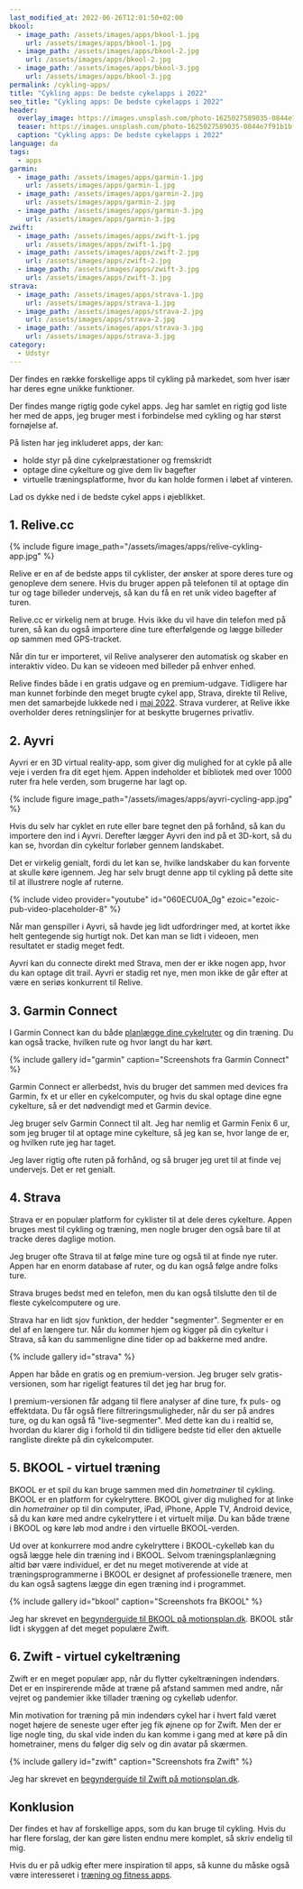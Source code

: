 ```yaml
---
last_modified_at: 2022-06-26T12:01:50+02:00
bkool:
  - image_path: /assets/images/apps/bkool-1.jpg
    url: /assets/images/apps/bkool-1.jpg
  - image_path: /assets/images/apps/bkool-2.jpg
    url: /assets/images/apps/bkool-2.jpg
  - image_path: /assets/images/apps/bkool-3.jpg
    url: /assets/images/apps/bkool-3.jpg
permalink: /cykling-apps/
title: "Cykling apps: De bedste cykelapps i 2022"
seo_title: "Cykling apps: De bedste cykelapps i 2022"
header:
  overlay_image: https://images.unsplash.com/photo-1625027589035-0844e7f91b1b?ixlib=rb-1.2.1&ixid=MnwxMjA3fDB8MHxwaG90by1wYWdlfHx8fGVufDB8fHx8&auto=format&fit=crop&h=600&w=1200&q=10
  teaser: https://images.unsplash.com/photo-1625027589035-0844e7f91b1b?ixlib=rb-1.2.1&ixid=MnwxMjA3fDB8MHxwaG90by1wYWdlfHx8fGVufDB8fHx8&auto=format&fit=crop&h=300&w=400&q=10
  caption: "Cykling apps: De bedste cykelapps i 2022"
language: da
tags:
  - apps
garmin:
  - image_path: /assets/images/apps/garmin-1.jpg
    url: /assets/images/apps/garmin-1.jpg
  - image_path: /assets/images/apps/garmin-2.jpg
    url: /assets/images/apps/garmin-2.jpg
  - image_path: /assets/images/apps/garmin-3.jpg
    url: /assets/images/apps/garmin-3.jpg
zwift:
  - image_path: /assets/images/apps/zwift-1.jpg
    url: /assets/images/apps/zwift-1.jpg
  - image_path: /assets/images/apps/zwift-2.jpg
    url: /assets/images/apps/zwift-2.jpg
  - image_path: /assets/images/apps/zwift-3.jpg
    url: /assets/images/apps/zwift-3.jpg
strava:
  - image_path: /assets/images/apps/strava-1.jpg
    url: /assets/images/apps/strava-1.jpg
  - image_path: /assets/images/apps/strava-2.jpg
    url: /assets/images/apps/strava-2.jpg
  - image_path: /assets/images/apps/strava-3.jpg
    url: /assets/images/apps/strava-3.jpg
category:
  - Udstyr
---
```

Der findes en række forskellige apps til cykling på markedet, som hver især har deres egne unikke funktioner.

Der findes mange rigtig gode cykel apps. Jeg har samlet en rigtig god liste her med de apps, jeg bruger mest i forbindelse med cykling og har størst fornøjelse af.

På listen har jeg inkluderet apps, der kan:

* holde styr på dine cykelpræstationer og fremskridt
* optage dine cykelture og give dem liv bagefter
* virtuelle træningsplatforme, hvor du kan holde formen i løbet af vinteren.

Lad os dykke ned i de bedste cykel apps i øjeblikket.

## 1. Relive.cc

{% include figure image_path="/assets/images/apps/relive-cykling-app.jpg" %}

Relive er en af de bedste apps til cyklister, der ønsker at spore deres ture og genopleve dem senere. Hvis du bruger appen på telefonen til at optage din tur og tage billeder undervejs, så kan du få en ret unik video bagefter af turen.

Relive.cc er virkelig nem at bruge. Hvis ikke du vil have din telefon med på turen, så kan du også importere dine ture efterfølgende og lægge billeder op sammen med GPS-tracket.

Når din tur er importeret, vil Relive analyserer den automatisk og skaber en interaktiv video. Du kan se videoen med billeder på enhver enhed.

Relive findes både i en gratis udgave og en premium-udgave. Tidligere har man kunnet forbinde den meget brugte cykel app, Strava, direkte til Relive, men det samarbejde lukkede ned i [maj 2022](https://support.strava.com/hc/en-us/articles/360030429332-An-update-on-our-integration-with-Relive). Strava vurderer, at Relive ikke overholder deres retningslinjer for at beskytte brugernes privatliv.

## 2. Ayvri

Ayvri er en 3D virtual reality-app, som giver dig mulighed for at cykle på alle veje i verden fra dit eget hjem. Appen indeholder et bibliotek med over 1000 ruter fra hele verden, som brugerne har lagt op.

{% include figure image_path="/assets/images/apps/ayvri-cycling-app.jpg" %}

Hvis du selv har cyklet en rute eller bare tegnet den på forhånd, så kan du importere den ind i Ayvri. Derefter lægger Ayvri den ind på et 3D-kort, så du kan se, hvordan din cykeltur forløber gennem landskabet.

Det er virkelig genialt, fordi du let kan se, hvilke landskaber du kan forvente at skulle køre igennem. Jeg har selv brugt denne app til cykling på dette site til at illustrere nogle af ruterne.

{% include video provider="youtube" id="060ECU0A_0g" ezoic="ezoic-pub-video-placeholder-8" %}

Når man genspiller i Ayvri, så havde jeg lidt udfordringer med, at kortet ikke helt gentegende sig hurtigt nok. Det kan man se lidt i videoen, men resultatet er stadig meget fedt.

Ayvri kan du connecte direkt med Strava, men der er ikke nogen app, hvor du kan optage dit trail. Ayvri er stadig ret nye, men mon ikke de går efter at være en seriøs konkurrent til Relive.

## 3. Garmin Connect

I Garmin Connect kan du både [planlægge dine cykelruter](/garmin-connect-ruteplanlaegning-alltrails/) og din træning. Du kan også tracke, hvilken rute og hvor langt du har kørt.

{% include gallery id="garmin" caption="Screenshots fra Garmin Connect" %}

Garmin Connect er allerbedst, hvis du bruger det sammen med devices fra Garmin, fx et ur eller en cykelcomputer, og hvis du skal optage dine egne cykelture, så er det nødvendigt med et Garmin device.

Jeg bruger selv Garmin Connect til alt. Jeg har nemlig et Garmin Fenix 6 ur, som jeg bruger til at optage mine cykelture, så jeg kan se, hvor lange de er, og hvilken rute jeg har taget.

Jeg laver rigtig ofte ruten på forhånd, og så bruger jeg uret til at finde vej undervejs. Det er ret genialt.

## 4. Strava

Strava er en populær platform for cyklister til at dele deres cykelture. Appen bruges mest til cykling og træning, men nogle bruger den også bare til at tracke deres daglige motion.

Jeg bruger ofte Strava til at følge mine ture og også til at finde nye ruter. Appen har en enorm database af ruter, og du kan også følge andre folks ture.

Strava bruges bedst med en telefon, men du kan også tilslutte den til de fleste cykelcomputere og ure.

Strava har en lidt sjov funktion, der hedder "segmenter". Segmenter er en del af en længere tur. Når du kommer hjem og kigger på din cykeltur i Strava, så kan du sammenligne dine tider op ad bakkerne med andre.

{% include gallery id="strava" %}

Appen har både en gratis og en premium-version. Jeg bruger selv gratis-versionen, som har rigeligt features til det jeg har brug for.

I premium-versionen får adgang til flere analyser af dine ture, fx puls- og effektdata. Du får også flere filtreringsmuligheder, når du ser på andres ture, og du kan også få "live-segmenter". Med dette kan du i realtid se, hvordan du klarer dig i forhold til din tidligere bedste tid eller den aktuelle rangliste direkte på din cykelcomputer.

## 5. BKOOL - virtuel træning

BKOOL er et spil du kan bruge sammen med din *hometrainer* til cykling. BKOOL er en platform for cykelryttere. BKOOL giver dig mulighed for at linke din *hometrainer* op til din computer, iPad, iPhone, Apple TV, Android device, så du kan køre med andre cykelryttere i et virtuelt miljø. Du kan både træne i BKOOL og køre løb mod andre i den virtuelle BKOOL-verden.

Ud over at konkurrere mod andre cykelryttere i BKOOL-cykelløb kan du også lægge hele din træning ind i BKOOL. Selvom træningsplanlægning altid bør være individuel, er det nu meget motiverende at vide at træningsprogrammerne i BKOOL er designet af professionelle trænere, men du kan også sagtens lægge din egen træning ind i programmet.

{% include gallery id="bkool" caption="Screenshots fra BKOOL" %}

Jeg har skrevet en [begynderguide til BKOOL på motionsplan.dk](https://www.motionsplan.dk/bkool-begynderguide/). BKOOL står lidt i skyggen af det meget populære Zwift.

## 6. Zwift - virtuel cykeltræning

Zwift er en meget populær app, når du flytter cykeltræningen indendørs. Det er en inspirerende måde at træne på afstand sammen med andre, når vejret og pandemier ikke tillader træning og cykelløb udenfor.

Min motivation for træning på min indendørs cykel har i hvert fald været noget højere de seneste uger efter jeg fik øjnene op for Zwift. Men der er lige nogle ting, du skal vide inden du kan komme i gang med at køre på din hometrainer, mens du følger dig selv og din avatar på skærmen.

{% include gallery id="zwift" caption="Screenshots fra Zwift" %}

Jeg har skrevet en [begynderguide til Zwift på motionsplan.dk](https://www.motionsplan.dk/komplet-begynderguide-zwift/).

## Konklusion

Der findes et hav af forskellige apps, som du kan bruge til cykling. Hvis du har flere forslag, der kan gøre listen endnu mere komplet, så skriv endelig til mig.

Hvis du er på udkig efter mere inspiration til apps, så kunne du måske også være interesseret i [træning og fitness apps](https://www.motionsplan.dk/fitness-apps/).